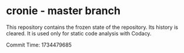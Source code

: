 # cronie - master branch

This repository contains the frozen state of the repository.
Its history is cleared. It is used only for static code
analysis with Codacy.

Commit Time: 1734479685
